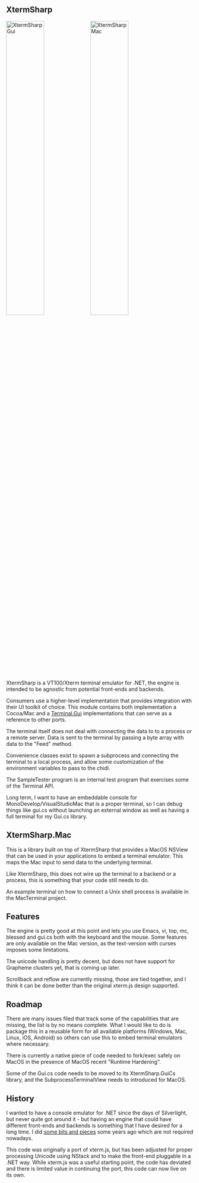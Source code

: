 XtermSharp
----------

<img width="45%" alt="XtermSharpGui" src="https://user-images.githubusercontent.com/36863/54497310-80eda980-48cf-11e9-84c2-14ddc054a4b6.png"><img width="45%" alt="XtermSharpMac" src="https://user-images.githubusercontent.com/36863/54497311-80eda980-48cf-11e9-9695-d7425e43262d.png">

XtermSharp is a VT100/Xterm terminal emulator for .NET, the engine is
intended to be agnostic from potential front-ends and backends.

Consumers use a higher-level implementation that provides integration
with their UI toolkit of choice.  This module contains both
implementation a Cocoa/Mac and a
[Terminal.Gui](https://github.com/migueldeicaza/gui.cs)
implementations that can serve as a reference to other ports.

The terminal itself does not deal with connecting the data to to a process
or a remote server.   Data is sent to the terminal by passing a byte array
with data to the "Feed" method.   

Convenience classes exist to spawn a subprocess and connecting the
terminal to a local process, and allow some customization of the
environment variables to pass to the chidl.

The SampleTester program is an internal test program that exercises
some of the Terminal API.

Long term, I want to have an embeddable console for
MonoDevelop/VisualStudioMac that is a proper terminal, so I can debug
things like gui.cs without launching an external window as well as
having a full terminal for my Gui.cs library.



XtermSharp.Mac
--------------

This is a library built on top of XtermSharp that provides a MacOS
NSView that can be used in your applications to embed a terminal
emulator.  This maps the Mac input to send data to the underlying terminal.

Like XtermSharp, this does not wire up the terminal to a backend or a
process, this is something that your code still needs to do.

An example terminal on how to connect a Unix shell process is
available in the MacTerminal project.

Features
--------

The engine is pretty good at this point and lets you use Emacs, vi,
top, mc, blessed and gui.cs both with the keyboard and the mouse.
Some features are only available on the Mac version, as the
text-version with curses imposes some limitations.

The unicode handling is pretty decent, but does not have support for
Grapheme clusters yet, that is coming up later.

Scrollback and reflow are currently missing, those are tied together,
and I think it can be done better than the original xterm.js design
supported.

Roadmap
-------

There are many issues filed that track some of the capabilities that
are missing, the list is by no means complete.   What I would like to
do is package this in a reusable form for all available platforms
(Windows, Mac, Linux, iOS, Android) so others can use this to embed
terminal emulators where necessary.

There is currently a native piece of code needed to fork/exec safely
on MacOS in the presence of MacOS recent "Runtime Hardening".   

Some of the Gui.cs code needs to be moved to its XtermSharp.GuiCs
library, and the SubprocessTerminalView needs to introduced for MacOS.

History
-------

I wanted to have a console emulator for .NET since the days of
Silverlight, but never quite got around it - but having an engine that
could have different front-ends and backends is something that I have
desired for a long time.  I did [some bits and
pieces](https://github.com/mono/pty-sharp) some years ago which are
not required nowadays.

This code was originally a port of xterm.js, but has been adjusted for
proper processing Unicode using NStack and to make the front-end
pluggable in a .NET way.  While xterm.js was a useful starting point,
the code has deviated and there is limited value in continuing the
port, this code can now live on its own.


